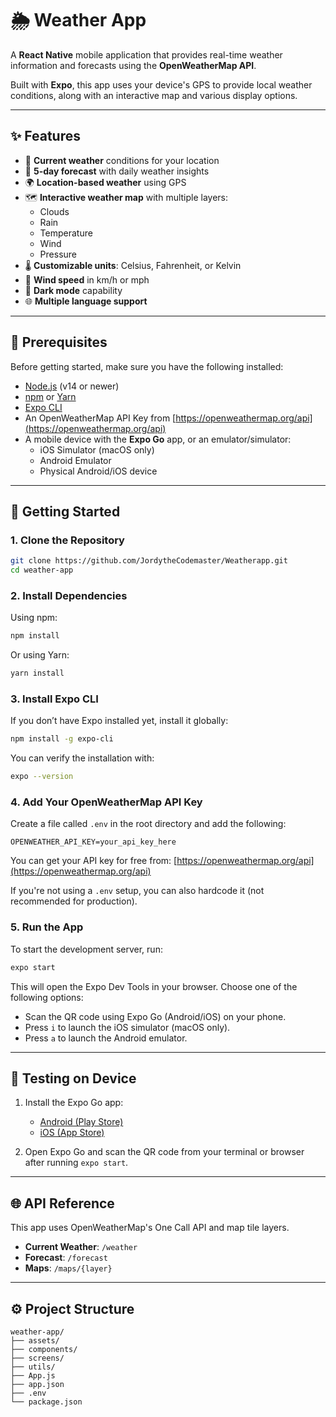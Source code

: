 # 🌦️ Weather App

A **React Native** mobile application that provides real-time weather information and forecasts using the **OpenWeatherMap API**.

Built with **Expo**, this app uses your device's GPS to provide local weather conditions, along with an interactive map and various display options.

---

## ✨ Features

- 📍 **Current weather** conditions for your location
- 📅 **5-day forecast** with daily weather insights
- 🌍 **Location-based weather** using GPS
- 🗺️ **Interactive weather map** with multiple layers:
  - Clouds
  - Rain
  - Temperature
  - Wind
  - Pressure
- 🌡️ **Customizable units**: Celsius, Fahrenheit, or Kelvin
- 💨 **Wind speed** in km/h or mph
- 🌙 **Dark mode** capability
- 🌐 **Multiple language support**

---

## 🔧 Prerequisites

Before getting started, make sure you have the following installed:

- [Node.js](https://nodejs.org/) (v14 or newer)
- [npm](https://www.npmjs.com/) or [Yarn](https://yarnpkg.com/)
- [Expo CLI](https://docs.expo.dev/get-started/installation/)
- An OpenWeatherMap API Key from [https://openweathermap.org/api](https://openweathermap.org/api)
- A mobile device with the **Expo Go** app, or an emulator/simulator:
  - iOS Simulator (macOS only)
  - Android Emulator
  - Physical Android/iOS device

---

## 🚀 Getting Started

### 1. Clone the Repository

```bash
git clone https://github.com/JordytheCodemaster/Weatherapp.git
cd weather-app
```

### 2. Install Dependencies

Using npm:

```bash
npm install
```

Or using Yarn:

```bash
yarn install
```

### 3. Install Expo CLI

If you don’t have Expo installed yet, install it globally:

```bash
npm install -g expo-cli
```

You can verify the installation with:

```bash
expo --version
```

### 4. Add Your OpenWeatherMap API Key

Create a file called `.env` in the root directory and add the following:

```env
OPENWEATHER_API_KEY=your_api_key_here
```

You can get your API key for free from: [https://openweathermap.org/api](https://openweathermap.org/api)

If you're not using a `.env` setup, you can also hardcode it (not recommended for production).

### 5. Run the App

To start the development server, run:

```bash
expo start
```

This will open the Expo Dev Tools in your browser. Choose one of the following options:

- Scan the QR code using Expo Go (Android/iOS) on your phone.
- Press `i` to launch the iOS simulator (macOS only).
- Press `a` to launch the Android emulator.

---

## 📱 Testing on Device

1. Install the Expo Go app:
   - [Android (Play Store)](https://play.google.com/store)
   - [iOS (App Store)](https://apps.apple.com/)

2. Open Expo Go and scan the QR code from your terminal or browser after running `expo start`.

---

## 🌐 API Reference

This app uses OpenWeatherMap's One Call API and map tile layers.

- **Current Weather**: `/weather`
- **Forecast**: `/forecast`
- **Maps**: `/maps/{layer}`

---

## ⚙️ Project Structure

```plaintext
weather-app/
├── assets/
├── components/
├── screens/
├── utils/
├── App.js
├── app.json
├── .env
└── package.json
```

